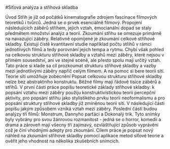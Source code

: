 
#Síťová analýza a střihová skladba

Úvod
Střih je již od počátků kinematografie zdrojem fascinace filmových teoretiků i tvůrců.
Jedná se o prvek esenciálně filmový.
Propojení následujících záběrů střihem, jejich vztah, emocianální dopad se staly předmětem množství analýz a teorií.
Zkoumání střihu se omezuje primárně na navazující záběry.
Relativně opomíjené je zkoumání celkové střihové skladby. Existují čistě kvantitavní studie například počtu střihů v rámci jednotlivých filmů a tedy porovnání jejich tempa a rytmu.
Chybí však pohled na celkovou strukturu střihové skladby a vztahů mezi záběry, které nejsou v přímém sousedství, ani ve stejné scéně, ale přesto spolu mají určitý vztah.
Tato práce si klade sa cíl prozkoumat strukturu střihové skladby a vazby mezi jednotlivými záběry napříč celým filmem. A na pomoc si bere teorii sítí. Teorie sítí umožňuje zobecnění
Popsat celkovou strukturu střihové skladby nelze bez abstraktního konstruktu. Běžné filmy mají řádově tisíce záběrů a střihů.
V první části práce popíšu teoretické základy střihové skladby: k popsání vztahu mezi záběry použiju konstruktivistickou teorii percepční aktivity, pro popsání střihu jako stylistikého prvku teorii neoformalismu a pro popsání struktury střihové skladby již zmíněnou teorii sítí.
V následující části popíšu jakým způsobem vzniká vztah mezi záběry.
Poslední částí budou analýzy tří filmů: Monstrum, Dannyho parťáci a Dokonalý trik. Tyto snímky byly vybrány pro svou žánrovou rozmanitost - jedná se o horror, komedii a drama a zároveň mají všecny tři zajímavý, ozvláštňující způsob vyprávění což je činí vhodnými adepty pro zkoumání.
Cílem práce je popsat nový náhled na zkoumání střihové skladby pomocí aplikace metod síťové teorie a ověřit jeho vhodnost na několika zkušebních snímcích.
